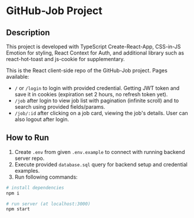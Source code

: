 # GitHub-Job Project

## Description

This project is developed with TypeScript Create-React-App, CSS-in-JS Emotion for styling, React Context for Auth, and additional library such as react-hot-toast and js-cookie for supplementary.

This is the React client-side repo of the GitHub-Job project. Pages available:

- `/` or `/login` to login with provided credential. Getting JWT token and save it in cookies (expiration set 2 hours, no refresh token yet).
- `/job` after login to view job list with pagination (infinite scroll) and to search using provided fields/params.
- `/job/:id` after clicking on a job card, viewing the job's details.
  User can also logout after login.

## How to Run

1. Create `.env` from given `.env.example` to connect with running backend server repo.
2. Execute provided `database.sql` query for backend setup and credential examples.
3. Run following commands:

```bash
# install dependencies
npm i

# run server (at localhost:3000)
npm start
```
